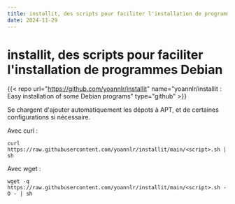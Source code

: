 ```yaml
---
title: installit, des scripts pour faciliter l'installation de programmes Debian
date: 2024-11-29
---
```

# installit, des scripts pour faciliter l'installation de programmes Debian

{{< repo url="https://github.com/yoannlr/installit" name="yoannlr/installit : Easy installation of some Debian programs" type="github" >}}

Se chargent d'ajouter automatiquement les dépots à APT, et de certaines configurations si nécessaire.

Avec curl :

```
curl https://raw.githubusercontent.com/yoannlr/installit/main/<script>.sh | sh
```

Avec wget :

```
wget -q https://raw.githubusercontent.com/yoannlr/installit/main/<script>.sh -O - | sh
```

